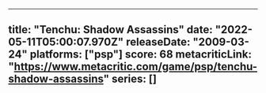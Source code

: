 
---
title: "Tenchu: Shadow Assassins"
date: "2022-05-11T05:00:07.970Z"
releaseDate: "2009-03-24"
platforms: ["psp"]
score: 68
metacriticLink: "https://www.metacritic.com/game/psp/tenchu-shadow-assassins"
series: []
---
